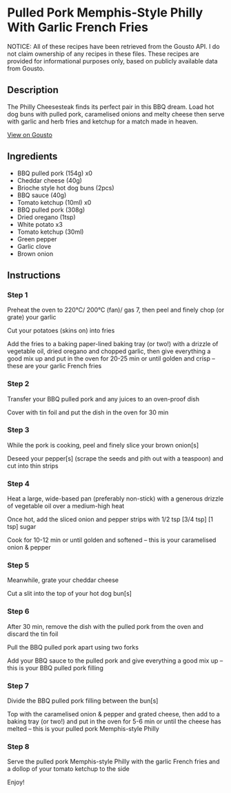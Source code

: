 # Pulled Pork Memphis-Style Philly With Garlic French Fries

NOTICE: All of these recipes have been retrieved from the Gousto API. I do not claim ownership of any recipes in these files. These recipes are provided for informational purposes only, based on publicly available data from Gousto.

## Description

The Philly Cheesesteak finds its perfect pair in this BBQ dream.  Load hot dog buns with pulled pork, caramelised onions and melty cheese then serve with garlic and herb fries and ketchup for a match made in heaven.

[View on Gousto](https://www.gousto.co.uk/recipes/cookbook/the-pulled-pork-memphis-philly-with-garlic-french-fries)

## Ingredients

- BBQ pulled pork (154g) x0
- Cheddar cheese (40g)
- Brioche style hot dog buns (2pcs)
- BBQ sauce (40g)
- Tomato ketchup (10ml) x0
- BBQ pulled pork (308g)
- Dried oregano (1tsp)
- White potato x3
- Tomato ketchup (30ml)
- Green pepper
- Garlic clove
- Brown onion

## Instructions


### Step 1

Preheat the oven to 220°C/ 200°C (fan)/ gas 7, then peel and finely chop (or grate) your garlic

Cut your potatoes (skins on) into fries

Add the fries to a baking paper-lined baking tray (or two!) with a drizzle of vegetable oil, dried oregano and chopped garlic, then give everything a good mix up and put in the oven for 20-25 min or until golden and crisp – these are your garlic French fries


### Step 2

Transfer your BBQ pulled pork and any juices to an oven-proof dish

Cover with tin foil and put the dish in the oven for 30 min


### Step 3

While the pork is cooking, peel and finely slice your brown onion[s]

Deseed your pepper[s] (scrape the seeds and pith out with a teaspoon) and cut into thin strips


### Step 4

Heat a large, wide-based pan (preferably non-stick) with a generous drizzle of vegetable oil over a medium-high heat

Once hot, add the sliced onion and pepper strips with 1/2 tsp <span class="text-purple">[3/4 tsp]</span> <span class="text-danger">[1 tsp] </span>sugar

Cook for 10-12 min or until golden and softened – this is your caramelised onion & pepper


### Step 5

Meanwhile, grate your cheddar cheese

Cut a slit into the top of your hot dog bun[s]


### Step 6

After 30 min, remove the dish with the pulled pork from the oven and discard the tin foil

Pull the BBQ pulled pork apart using two forks

Add your BBQ sauce to the pulled pork and give everything a good mix up –  this is your BBQ pulled pork filling


### Step 7

Divide the BBQ pulled pork filling between the bun[s]

Top with the caramelised onion & pepper and grated cheese, then add to a baking tray (or two!) and put in the oven for 5-6 min or until the cheese has melted – this is your pulled pork Memphis-style Philly

### Step 8

Serve the pulled pork Memphis-style Philly with the garlic French fries and a dollop of your tomato ketchup to the side

Enjoy!

